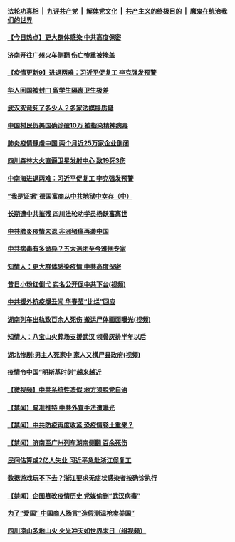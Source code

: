 ####  [法轮功真相](../../../../basic/blob/master/README.md?t=03311759) &nbsp;|&nbsp; [九评共产党](../../../../9ping.md/blob/master/README.md?t=03311759) &nbsp;|&nbsp; [解体党文化](../../../../jtdwh.md/blob/master/README.md?t=03311759)  &nbsp;|&nbsp; [共产主义的终极目的](../../../../gczydzjmd.md/blob/master/README.md?t=03311759) &nbsp;|&nbsp; [魔鬼在统治我们的世界](../../../../mgztzwmdsj.md/blob/master/README.md?t=03311759) 

#### [【今日热点】更大群体感染 中共高度保密](../pages/prog204/a102812420.md?t=03311759) 

#### [济南开往广州火车侧翻 伤亡惨重被掩盖](../pages/prog204/a102812480.md?t=03311759) 

#### [【疫情更新9】进退两难：习近平促复工 李克强发预警](../pages/prog204/a102811401.md?t=03311759) 

#### [华人回国被封门 留学生隔离卫生极差](../pages/prog204/a102812445.md?t=03311759) 

#### [武汉究竟死了多少人？多家法媒提质疑](../pages/prog204/a102812419.md?t=03311759) 

#### [中国村民贺美国确诊破10万 被指染精神病毒](../pages/prog204/a102812413.md?t=03311759) 

#### [肺炎疫情肆虐中国 两个月近25万家企业倒闭](../pages/prog204/a102812389.md?t=03311759) 

#### [四川森林大火直逼卫星发射中心 致19死3伤](../pages/prog204/a102812384.md?t=03311759) 

#### [中南海进退两难：习近平促复工 李克强发预警](../pages/prog204/a102812306.md?t=03311759) 

#### [“我是证据”德国富商从中共地狱中幸存（中）](../pages/prog204/a102812324.md?t=03311759) 

#### [长期遭中共摧残 四川法轮功学员杨跃富离世](../pages/prog204/a102812270.md?t=03311759) 

#### [中共肺炎疫情未退 非洲猪瘟再袭中国](../pages/prog204/a102812305.md?t=03311759) 

#### [中共病毒有多诡异？五大迷团至今难倒专家](../pages/prog204/a102812274.md?t=03311759) 

#### [知情人：更大群体感染疫情 中共高度保密](../pages/prog204/a102812244.md?t=03311759) 

#### [昔日小粉红倒弋 实名公开促中共下台(视频)](../pages/prog204/a102812218.md?t=03311759) 

#### [中共援外抗疫爆丑闻 华春莹“比烂”回应](../pages/prog204/a102812212.md?t=03311759) 

#### [湖南列车出轨致百余人死伤 搬运尸体画面曝光(视频)](../pages/prog204/a102812179.md?t=03311759) 

#### [知情人：八宝山火葬场支援武汉 领骨灰排半年以后](../pages/prog204/a102811589.md?t=03311759) 

#### [湖北惨剧:男主人死家中 家人又横尸县政府(视频)](../pages/prog204/a102812021.md?t=03311759) 


#### [疫情令中国“明斯基时刻”越来越近](../pages/prog204/a102812069.md?t=03311759) 

#### [【微视频】中共系统性造假 地方须脱党自治](../pages/prog204/a102812056.md?t=03311759) 

#### [【禁闻】瞄准推特 中共外宣手法遭曝光](../pages/prog204/a102812034.md?t=03311759) 

#### [【禁闻】中共防疫再度收紧 恐疫情卷土重来？](../pages/prog204/a102812029.md?t=03311759) 

#### [【禁闻】济南至广州列车湖南侧翻 百余死伤](../pages/prog204/a102812017.md?t=03311759) 

#### [民间估算或2亿人失业 习近平急赴浙江促复工](../pages/prog204/a102811972.md?t=03311759) 

#### [数据游戏玩不下去？浙江要求无症状感染者按确诊执行](../pages/prog204/a102811959.md?t=03311759) 

#### [【禁闻】企图篡改疫情历史 党媒偷删“武汉病毒”](../pages/prog204/a102811990.md?t=03311759) 

#### [为了“爱国” 中国商人扬言“造假测温枪卖美国”](../pages/prog204/a102811924.md?t=03311759) 

#### [四川凉山多地山火 火光冲天如世界末日（组视频）](../pages/prog204/a102811898.md?t=03311759) 

